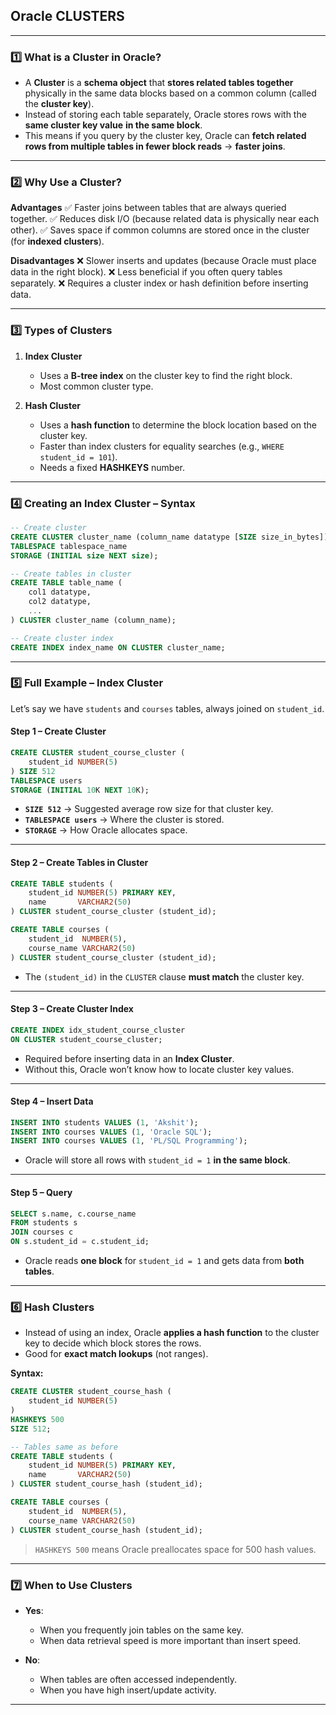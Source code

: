 ## **Oracle CLUSTERS**

---

### **1️⃣ What is a Cluster in Oracle?**

* A **Cluster** is a **schema object** that **stores related tables together** physically in the same data blocks based on a common column (called the **cluster key**).
* Instead of storing each table separately, Oracle stores rows with the **same cluster key value** **in the same block**.
* This means if you query by the cluster key, Oracle can **fetch related rows from multiple tables in fewer block reads** → **faster joins**.

---

### **2️⃣ Why Use a Cluster?**

**Advantages**
✅ Faster joins between tables that are always queried together.
✅ Reduces disk I/O (because related data is physically near each other).
✅ Saves space if common columns are stored once in the cluster (for **indexed clusters**).

**Disadvantages**
❌ Slower inserts and updates (because Oracle must place data in the right block).
❌ Less beneficial if you often query tables separately.
❌ Requires a cluster index or hash definition before inserting data.

---

### **3️⃣ Types of Clusters**

1. **Index Cluster**

   * Uses a **B-tree index** on the cluster key to find the right block.
   * Most common cluster type.

2. **Hash Cluster**

   * Uses a **hash function** to determine the block location based on the cluster key.
   * Faster than index clusters for equality searches (e.g., `WHERE student_id = 101`).
   * Needs a fixed **HASHKEYS** number.

---

### **4️⃣ Creating an Index Cluster – Syntax**

```sql
-- Create cluster
CREATE CLUSTER cluster_name (column_name datatype [SIZE size_in_bytes])
TABLESPACE tablespace_name
STORAGE (INITIAL size NEXT size);

-- Create tables in cluster
CREATE TABLE table_name (
    col1 datatype,
    col2 datatype,
    ...
) CLUSTER cluster_name (column_name);

-- Create cluster index
CREATE INDEX index_name ON CLUSTER cluster_name;
```

---

### **5️⃣ Full Example – Index Cluster**

Let’s say we have `students` and `courses` tables, always joined on `student_id`.

#### **Step 1 – Create Cluster**

```sql
CREATE CLUSTER student_course_cluster (
    student_id NUMBER(5)
) SIZE 512
TABLESPACE users
STORAGE (INITIAL 10K NEXT 10K);
```

* **`SIZE 512`** → Suggested average row size for that cluster key.
* **`TABLESPACE users`** → Where the cluster is stored.
* **`STORAGE`** → How Oracle allocates space.

---

#### **Step 2 – Create Tables in Cluster**

```sql
CREATE TABLE students (
    student_id NUMBER(5) PRIMARY KEY,
    name       VARCHAR2(50)
) CLUSTER student_course_cluster (student_id);

CREATE TABLE courses (
    student_id  NUMBER(5),
    course_name VARCHAR2(50)
) CLUSTER student_course_cluster (student_id);
```

* The `(student_id)` in the `CLUSTER` clause **must match** the cluster key.

---

#### **Step 3 – Create Cluster Index**

```sql
CREATE INDEX idx_student_course_cluster
ON CLUSTER student_course_cluster;
```

* Required before inserting data in an **Index Cluster**.
* Without this, Oracle won’t know how to locate cluster key values.

---

#### **Step 4 – Insert Data**

```sql
INSERT INTO students VALUES (1, 'Akshit');
INSERT INTO courses VALUES (1, 'Oracle SQL');
INSERT INTO courses VALUES (1, 'PL/SQL Programming');
```

* Oracle will store all rows with `student_id = 1` **in the same block**.

---

#### **Step 5 – Query**

```sql
SELECT s.name, c.course_name
FROM students s
JOIN courses c
ON s.student_id = c.student_id;
```

* Oracle reads **one block** for `student_id = 1` and gets data from **both tables**.

---

### **6️⃣ Hash Clusters**

* Instead of using an index, Oracle **applies a hash function** to the cluster key to decide which block stores the rows.
* Good for **exact match lookups** (not ranges).

**Syntax:**

```sql
CREATE CLUSTER student_course_hash (
    student_id NUMBER(5)
)
HASHKEYS 500
SIZE 512;

-- Tables same as before
CREATE TABLE students (
    student_id NUMBER(5) PRIMARY KEY,
    name       VARCHAR2(50)
) CLUSTER student_course_hash (student_id);

CREATE TABLE courses (
    student_id  NUMBER(5),
    course_name VARCHAR2(50)
) CLUSTER student_course_hash (student_id);
```

> `HASHKEYS 500` means Oracle preallocates space for 500 hash values.

---

### **7️⃣ When to Use Clusters**

* **Yes**:

  * When you frequently join tables on the same key.
  * When data retrieval speed is more important than insert speed.

* **No**:

  * When tables are often accessed independently.
  * When you have high insert/update activity.

---